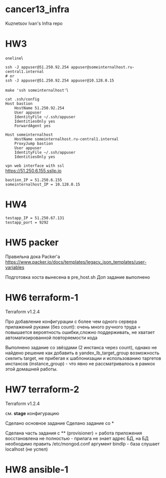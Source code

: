 # cancer13_infra
Kuznetsov Ivan's Infra repo

# HW3
`oneline`\
```
ssh -J appuser@51.250.92.254 appuser@someinternalhost.ru-central1.internal
# or
ssh -J appuser@51.250.92.254 appuser@10.128.0.15
```

`make 'ssh someinternalhost'`\
~~~
cat .ssh/config 
Host bastion
    HostName 51.250.92.254
    User appuser
    IdentityFile ~/.ssh/appuser
    IdentitiesOnly yes
    ForwardAgent yes

Host someinternalhost
    HostName someinternalhost.ru-central1.internal
    ProxyJump bastion
    User appuser
    IdentityFile ~/.ssh/appuser
    IdentitiesOnly yes
~~~

`vpn web interface with ssl`\
https://51.250.6.155.sslip.io

```
bastion_IP = 51.250.6.155
someinternalhost_IP = 10.128.0.15
```
# HW4
```
testapp_IP = 51.250.67.131
testapp_port = 9292
```
# HW5 packer
Правильна дока Packer'а https://www.packer.io/docs/templates/legacy_json_templates/user-variables

Подготовка хоста вынесена в pre_host.sh
Доп задание выполнено
# HW6 terraform-1
Terraform v1.2.4

Про добавление конфигурации с более чем одного сервера прилажений руками (без count):
очень много ручного труда = повышается вероятность ошибки,сложно поддерживать, не хватает автоматизированной повторяемости кода

Выполнено задание со звёздами (2 инстанса через count), однако не найдено решение как добавить в yandex_lb_target_group возможность скелить target, не прибегая к шаблонизации и использованию таргетов инстансов (instance_group) - что явно не рассматривалось в рамкох этой домашней работы.
# HW7 terraform-2
Terraform v1.2.4

см. __stage__ конфигурацию

Сделано основное задание
Сделано задание со * 

Сделана часть задания с ** (provisioner) = работа приложения восстановлена не полностью - прилага не знает адрес БД, на БД необходимо править /etc/mongod.conf аргумент bindIp - база слушает localhost (не успел)

# HW8 ansible-1
